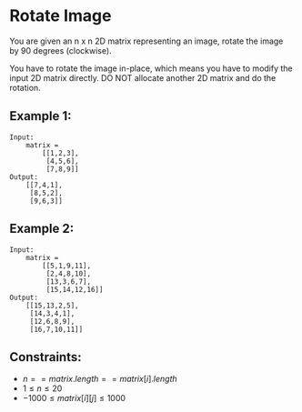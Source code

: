 # Rotate Image

You are given an n x n 2D matrix representing an image, rotate the image  
by 90 degrees (clockwise).

You have to rotate the image in-place, which means you have to modify the  
input 2D matrix directly. DO NOT allocate another 2D matrix and do the  
rotation.

 

## Example 1:

    Input: 
        matrix = 
            [[1,2,3],
             [4,5,6],
             [7,8,9]]
    Output: 
        [[7,4,1],
         [8,5,2],
         [9,6,3]]

## Example 2:

    Input: 
        matrix = 
            [[5,1,9,11],
             [2,4,8,10],
             [13,3,6,7],
             [15,14,12,16]]
    Output: 
        [[15,13,2,5],
         [14,3,4,1],
         [12,6,8,9],
         [16,7,10,11]]

 

## Constraints:

* $n == matrix.length == matrix[i].length$
* $1 \le n \le 20$
* $-1000 \le matrix[i][j] \le 1000$

